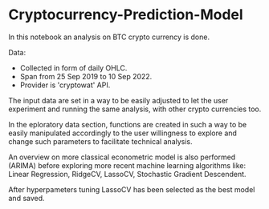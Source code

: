 # Cryptocurrency-Prediction-Model

In this notebook an analysis on BTC crypto currency is done.

Data:  
- Collected in form of daily OHLC.
- Span from 25 Sep 2019 to 10 Sep 2022. 
- Provider is 'cryptowat' API.

The input data are set in a way to be easily adjusted to let the user experiment and running the same analysis, with other crypto currencies too.

In the eploratory data section, functions are created in such a way to be easily manipulated accordingly to the user willingness to explore and change such parameters to facilitate technical analysis.

An overview on more classical econometric model is also performed (ARIMA) before exploring more recent machine learning algorithms like: Linear Regression, RidgeCV, LassoCV, Stochastic Gradient Descendent. 

After hyperpameters tuning LassoCV has been selected as the best model and saved.
